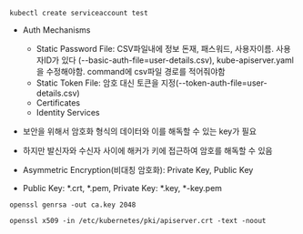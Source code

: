 ```
kubectl create serviceaccount test
```

- Auth Mechanisms
  - Static Password File: CSV파일내에 정보 돈재, 패스워드, 사용자이름. 사용자ID가 있다
    (--basic-auth-file=user-details.csv), kube-apiserver.yaml을 수정해야함. command에 csv파일 경로를 적어줘야함  
  - Static Token File: 암호 대신 토큰을 지정(--token-auth-file=user-details.csv)
  - Certificates
  - Identity Services

- 보안을 위해서 암호화 형식의 데이터와 이를 해독할 수 있는 key가 필요
- 하지만 발신자와 수신자 사이에 해커가 키에 접근하여 암호를 해독할 수 있음
- Asymmetric Encryption(비대칭 암호화): Private Key, Public Key
- Public Key: *.crt, *.pem, Private Key: *.key, *-key.pem

```
openssl genrsa -out ca.key 2048

openssl x509 -in /etc/kubernetes/pki/apiserver.crt -text -noout
```